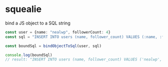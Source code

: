 # squealie

bind a JS object to a SQL string

```typescript
const user = {name: "nealwp", followerCount: 4}
const sql = "INSERT INTO users (name, follower_count) VALUES (:name, :followerCount)"

const boundSql = bindObjectToSql(user, sql)

console.log(boundSql)
// result: "INSERT INTO users (name, follower_count) VALUES ('nealwp', 4)"
```
